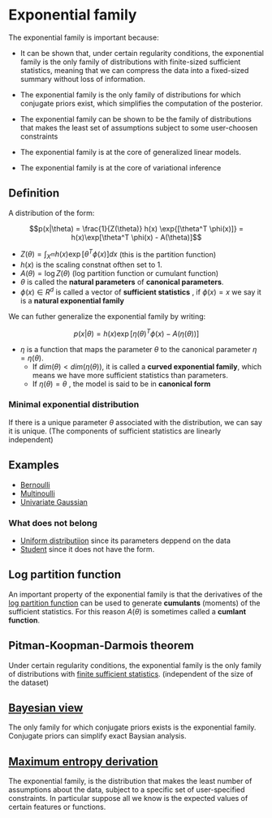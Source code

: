 # Exponential family
The exponential family is important because:

* It can be shown that, under certain regularity conditions, the exponential family is the only family of distributions with finite-sized sufficient statistics, meaning that we can compress the data into a fixed-sized summary without loss of information.

* The exponential family is the only family of distributions for which conjugate priors exist, which simplifies the computation of the posterior.

* The exponential family can be shown to be the family of distributions that makes the least set of assumptions subject to some user-choosen constraints

* The exponential family is at the core of generalized linear models.

* The exponential family is at the core of variational inference


## Definition 
A distribution of the form:

$$p(x|\theta) = \frac{1}{Z(\theta)} h(x) \exp{[\theta^T \phi(x)]} = h(x)\exp[\theta^T \phi(x) - A(\theta)]$$

* $Z(\theta) = \int_{X^m} h(x) \exp[\theta^T \phi(x)]dx$  (this is the partition function)
* $h(x)$ is the scaling constnat ofthen set to 1.
* $A(\theta) = \log Z(\theta)$ (log partition function or cumulant function)
* $\theta$ is called the **natural parameters** of **canonical parameters**. 
* $\phi(x) \in R^d$ is called a vector of **sufficient statistics** , if $\phi(x) =x​$ we say it is a **natural exponential family**

We can futher generalize the exponential family by writing:

$$p(x|\theta) = h(x)\exp[\eta(\theta)^T \phi(x) - A(\eta(\theta))]$$

* $\eta$ is a function that maps the parameter $\theta$ to the canonical parameter $\eta = \eta(\theta )$. 
  * If $dim(\theta) < dim(\eta(\theta))$, it is called a **curved exponential family**, which means we have more sufficient statistics than parameters. 
  * If $\eta(\theta) = \theta$ , the model is said to be in **canonical form**


### Minimal exponential distribution

If there is a unique parameter $\theta$ associated with the distribution, we can say it is unique. (The components of sufficient statistics are linearly independent)

## Examples

* [Bernoulli](bernoulli_distribution_exponential_family.md)
* [Multinoulli](multinoulli_exponential_family.md)
* [Univariate Gaussian](univariate_gaussian_exponential_family.md)
### What does not belong
* [Uniform distributiion](uniform_distribution.md) since its parameters deppend on the data
* [Student](student_t_distribution.md) since it does not have the form.

## Log partition function

An important property of the exponential family is that the derivatives of the [log partition function](log_partition_function.md) can be used to generate **cumulants** (moments) of the sufficient statistics. For this reason $A(\theta)$ is sometimes called a **cumlant function**.

## Pitman-Koopman-Darmois theorem

Under certain regularity conditions, the exponential family is the only family of distributions with [finite sufficient statistics](pitman_koopman_darmois_exponential_family_mle.md). (independent of the size of the dataset)

## [Bayesian view](exponential_family_bayesian_view.md)
The only family for which conjugate priors exists is the exponential family. Conjugate priors can simplify exact Baysian analysis.

## [Maximum entropy derivation](exponential_family_maximum_entropy.md)

The exponential family, is the distribution that makes the least number of assumptions about the data, subject to a specific set of user-specified constraints. In particular suppose all we know is the expected values of certain features or functions.

